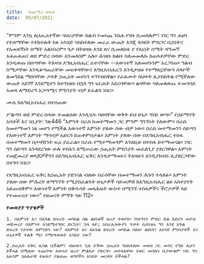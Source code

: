 ```yaml
---
title:  ተጨማሪ ሀሳብ
date:  09/07/2021
---
```


“ምንም እንኳ ለኃጢአተኛው ባህሪያቸው ከልብ የመነጨ  ንስሐ የገቡ ቢመስሉም፤ ነገር ግን ሐዘን የተሰማቸው የተከተሉት ክፉ አካሄድ ባስከተለው መራራ ውጤት እንጂ ላሳዩት ምስጋና ቢስነትና የአመጸኝነት ስሜት አልነበረም። ጌታ በትዕዛዙ እንደ ጸና ሲመለከቱ ያ የእኔነት ስሜት ዳግመኛ አቆጠቆጠና ወደ ምድረ በዳው አንመለስም አሉ። ሕዝቡ ከልቡ ስለመመለሱ ከጠላቶቻቸው ምድር እንዲወጡ በሰጣቸው ትእዛዝ እግዚአብሔር ፈተናቸው --እውነተኛ አለመሆኑንም አረጋገጠ። ግልብ ስሜታቸው እንዲቆጣጠራቸው መፍቀዳቸውና እግዚአብሔርን እንዲታዘዙ የተማጸኗቸውን ሰላዮች ለመግደል ማሰባቸው ታላቅ ኃጢአት መሆኑን ተገንዝበዋል። የፈጸሙት ስህተት ሊያስከትል የሚችለው ውጤት አደገኛ እንደሚሆን ከተገነዘቡ በኋላ ግን ፍርሐት አደረባቸው። ልባቸው ባለመለወጡ ተመሳሳይ አመጻ ለማድረግ አጋጣሚና ምክንያት ብቻ ይፈልጉ ነበር።

ሙሴ ከእግዚአብሔር በተሰጠው

ሥልጣን ወደ ምድረ በዳው ተመልሰው እንዲሄዱ ባዘዛቸው ወቅት ይህ ሁኔታ ገሃድ ወጣ።” የኃይማኖት አባቶች እና ነቢያት: ገጽ446 “እምነት በራስ ከመተማመን ጋር ምንም ግንኙነት የለውም። በራስ ከመተማመን ነጸ መሆን የሚችል እውነተኛ እምነት ያለው ሰው ብቻ ነው። በራስ መተማመንን ሰይጣን የእውነተኛ እምነት ማሳሳቻ አድርጎ ይጠቀምበታል። እምነት ያለው ሰው በእግዚአብሔር ተስፋ በመተማመን በታዛዥነት ፍሬ ያፈራል። በራሱ የሚተማመንም እንደዚሁ በተስፋ ይተማመናል። ነገር ግን ሰይጣን እንዳደረገው ሁሉ ተስፋን ለሚሠራው ኃጢአት ምክንያት መፈለጊያ ያደርገዋል። እምነት የመጀመሪያ ወላጆቻችንን በእግዚአብሔር ፍቅር እንዲተማመኑና ትእዛዙን እንዲያከብሩ ሊያደርጋቸው በተገባ ነበር።

የእግዚአብሔር ፍቅር ከኃጢአት ያድነናል ብለው በራሳቸው በመተማመን ሕጉን ተላለፉ። እምነት ያለው ሰው ምሕረት ለማግኘት የሚያስፈልጉት ሁኔታዎች ሳይመቻቹ ከእግዚአብሔር ልዩ አስተያየት አይጠብቅም። እውነተኛ እምነት በቅዱሳት መጻሕፍት ውስጥ በሚገኙ ተስፋዎችና ችሮታዎች ላይ የተመሠረተ ነው።” የዘመናት ምኞት ገጽ 112።

**የመወያያ ጥያቄዎች**

`1. በእምነት እና በአጉል ድፍረት መካከል ባሉ ልዩነቶች ዙሪያ ተወያዩ። የከነዓንን ምድር ድል አድርጎ መያዝ መጀመሪያ በእምነት እንደሚተገበር ድርጊት፤ ኋላ ላይ; እስራኤላውያን ጥቃት ሲሰነዝሩ ግን እንደ አጉል ድፍረት የታየው ለምንድን ነው? በእምነት እና በአጉል ድፍረት መካከል ባለው ልዩነት፤ አነሳሽ ምክንያቶች እና ሁኔታዎች ትልቅ ሚና የሚጫወቱት እንዴት ነው?`

`2.ኃጢአት ይቅር ሊባል ቢችልም፤ ብዙውን ጊዜ ይኸው ኃጢአት ካስከተለው መዘዝ ጋር መኖር የግድ ሊሆን ይችላል በሚለው ተጨባጭ እውነታ ዙሪያ ምልከታ ያድርጉ። መተላፋቸው ይቀር መባሉን ቢያውቁም ነገር ግን አሁንም ከአሉታዊ ተጽእኖ ያልወጡ ወገኖችን እንዴት መርዳት ይችላሉ?`